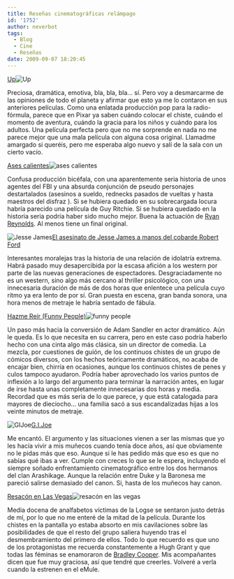 ```yaml
---
title: Reseñas cinematográficas relámpago
id: '1752'
author: neverbot
tags:
  - Blog
  - Cine
  - Reseñas
date: 2009-09-07 18:20:45
---
```


[Up](http://www.imdb.com/title/tt1049413/)![Up](./Up.jpg "Up")

Preciosa, dramática, emotiva, bla, bla, bla... sí. Pero voy a desmarcarme de las opiniones de todo el planeta y afirmar que esto ya me lo contaron en sus anteriores películas. Como una enlatada producción pop para la radio-fórmula, parece que en Pixar ya saben cuándo colocar el chiste, cuándo el momento de aventura, cuándo la gracia para los niños y cuándo para los adultos. Una película perfecta pero que no me sorprende en nada no me parece mejor que una mala película con alguna cosa original. Llamadme amargado si queréis, pero me esperaba algo nuevo y salí de la sala con un cierto vacío.

[Ases calientes](http://www.imdb.com/title/tt0475394/)![ases calientes](./ases-calientes.jpg "ases calientes")

Confusa producción bicéfala, con una aparentemente seria historia de unos agentes del FBI y una absurda conjunción de pseudo personajes destartalados (asesinos a sueldo, rednecks pasados de vueltas y hasta maestros del disfraz ). Si se hubiera quedado en su sobrecargada locura habría parecido una película de Guy Ritchie. Si se hubiera quedado en la historia seria podría haber sido mucho mejor. Buena la actuación de [Ryan Reynolds](http://www.imdb.com/name/nm0005351/). Al menos tiene un final original.

![Jesse James](./Jesse-James.jpg "Jesse James")[El asesinato de Jesse James a manos del cobarde Robert Ford](http://www.imdb.com/title/tt0443680/)

Interesantes moralejas tras la historia de una relación de idolatría extrema. Habrá pasado muy desapercibida por la escasa afición a los western por parte de las nuevas generaciones de espectadores. Desgraciadamente no es un western, sino algo más cercano al thriller psicológico, con una innecesaria duración de más de dos horas que enlentece una película cuyo ritmo ya era lento de por sí. Gran puesta en escena, gran banda sonora, una hora menos de metraje le habría sentado de fábula.

[Hazme Reír (Funny People)](http://www.imdb.com/title/tt1201167/)![funny people](./funny-people.jpg "funny people")

Un paso más hacia la conversión de Adam Sandler en actor dramático. Aún le queda. Es lo que necesita en su carrera, pero en este caso podría haberlo hecho con una cinta algo más clásica, sin un director de comedia. La mezcla, por cuestiones de guión, de los continuos chistes de un grupo de cómicos diversos, con los hechos teóricamente dramáticos, no acaba de encajar bien, chirría en ocasiones, aunque los continuos chistes de penes y culos tampoco ayudaron. Podría haber aprovechado los varios puntos de inflexión a lo largo del argumento para terminar la narración antes, en lugar de irse hasta unas completamente innecesarias dos horas y media. Recordad que es más seria de lo que parece, y que está catalogada para mayores de dieciocho... una familia sacó a sus escandalizadas hijas a los veinte minutos de metraje.

![GIJoe](./GIJoe.jpg "GIJoe")[G.I.Joe](http://www.imdb.com/title/tt1046173/)

Me encantó. El argumento y las situaciones vienen a ser las mismas que yo les hacía vivir a mis muñecos cuando tenía doce años, así que obviamente no le pidas más que eso. Aunque si le has pedido más que eso es que no sabías qué ibas a ver. Cumple con creces lo que se le espera, incluyendo el siempre soñado enfrentamiento cinematográfico entre los dos hermanos del clan Arashikage. Aunque la relación entre Duke y la Baronesa me pareció salirse demasiado del canon. Si, hasta de los muñecos hay canon.

[Resacón en Las Vegas](http://www.imdb.com/title/tt1119646/)![resacón en las vegas](./resacon-en-las-vegas.jpg "resacón en las vegas")

Media docena de analfabetos víctimas de la Logse se sentaron justo detrás de mí, por lo que no me enteré de la mitad de la película. Durante los chistes en la pantalla yo estaba absorto en mis cavilaciones sobre las posibilidades de que el resto del grupo saliera huyendo tras el desmembramiento del primero de ellos. Todo lo que recuerdo es que uno de los protagonistas me recuerda constantemente a Hugh Grant y que todas las féminas se enamoraron de [Bradley Cooper](http://www.imdb.com/name/nm0177896/). Mis acompañantes dicen que fue muy graciosa, así que tendré que creerles. Volveré a verla cuando la estrenen en el eMule.